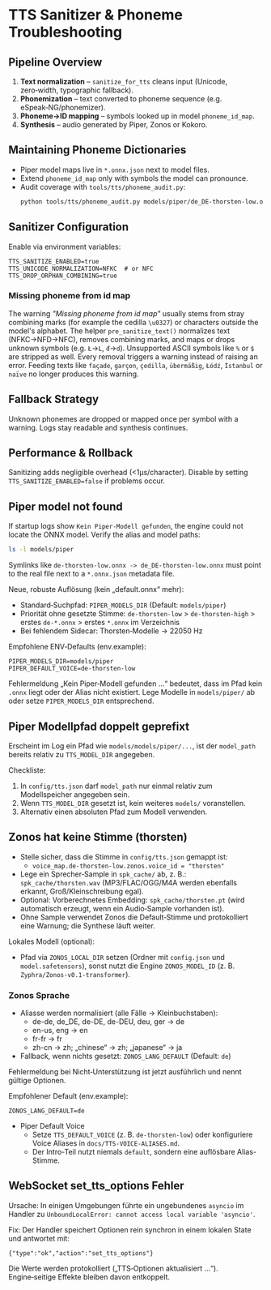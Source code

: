 # TTS Sanitizer & Phoneme Troubleshooting

## Pipeline Overview
1. **Text normalization** – `sanitize_for_tts` cleans input (Unicode, zero‑width, typographic fallback).
2. **Phonemization** – text converted to phoneme sequence (e.g. eSpeak‑NG/phonemizer).
3. **Phoneme→ID mapping** – symbols looked up in model `phoneme_id_map`.
4. **Synthesis** – audio generated by Piper, Zonos or Kokoro.

## Maintaining Phoneme Dictionaries
- Piper model maps live in `*.onnx.json` next to model files.
- Extend `phoneme_id_map` only with symbols the model can pronounce.
- Audit coverage with `tools/tts/phoneme_audit.py`:
  ```bash
  python tools/tts/phoneme_audit.py models/piper/de_DE-thorsten-low.onnx.json de < phrases.txt
  ```

## Sanitizer Configuration
Enable via environment variables:
```
TTS_SANITIZE_ENABLED=true
TTS_UNICODE_NORMALIZATION=NFKC  # or NFC
TTS_DROP_ORPHAN_COMBINING=true
```

### Missing phoneme from id map

The warning *"Missing phoneme from id map"* usually stems from stray
combining marks (for example the cedilla `\u0327`) or characters outside the
model's alphabet. The helper `pre_sanitize_text()` normalizes
text (NFKC→NFD→NFC), removes combining marks, and maps or drops unknown
symbols (e.g. `Ł`→`L`, `đ`→`d`). Unsupported ASCII symbols like `%` or `$`
are stripped as well. Every removal triggers a warning instead of raising an
error. Feeding texts like `façade`, `garçon`, `çedilla`, `übermäßig`,
`Łódź`, `İstanbul` or `naïve` no longer produces this warning.

## Fallback Strategy
Unknown phonemes are dropped or mapped once per symbol with a warning. Logs stay readable and synthesis continues.

## Performance & Rollback
Sanitizing adds negligible overhead (<1µs/character). Disable by setting `TTS_SANITIZE_ENABLED=false` if problems occur.

## Piper model not found
If startup logs show `Kein Piper-Modell gefunden`, the engine could not
locate the ONNX model.  Verify the alias and model paths:

```bash
ls -l models/piper
```

Symlinks like `de-thorsten-low.onnx -> de_DE-thorsten-low.onnx` must point to
the real file next to a `*.onnx.json` metadata file.

Neue, robuste Auflösung (kein „default.onnx“ mehr):
- Standard‑Suchpfad: `PIPER_MODELS_DIR` (Default: `models/piper`)
- Priorität ohne gesetzte Stimme: `de-thorsten-low` > `de-thorsten-high` > erstes `de-*.onnx` > erstes `*.onnx` im Verzeichnis
- Bei fehlendem Sidecar: Thorsten‑Modelle → 22050 Hz

Empfohlene ENV‑Defaults (env.example):
```
PIPER_MODELS_DIR=models/piper
PIPER_DEFAULT_VOICE=de-thorsten-low
```

Fehlermeldung „Kein Piper‑Modell gefunden …“ bedeutet, dass im Pfad kein `.onnx`
liegt oder der Alias nicht existiert. Lege Modelle in `models/piper/` ab oder
setze `PIPER_MODELS_DIR` entsprechend.

## Piper Modellpfad doppelt geprefixt

Erscheint im Log ein Pfad wie `models/models/piper/...`, ist der
`model_path` bereits relativ zu `TTS_MODEL_DIR` angegeben.

Checkliste:

1. In `config/tts.json` darf `model_path` nur einmal relativ zum
   Modellspeicher angegeben sein.
2. Wenn `TTS_MODEL_DIR` gesetzt ist, kein weiteres `models/` voranstellen.
3. Alternativ einen absoluten Pfad zum Modell verwenden.
## Zonos hat keine Stimme (thorsten)

- Stelle sicher, dass die Stimme in `config/tts.json` gemappt ist:
  - `voice_map.de-thorsten-low.zonos.voice_id = "thorsten"`
- Lege ein Sprecher‑Sample in `spk_cache/` ab, z. B.: `spk_cache/thorsten.wav` (MP3/FLAC/OGG/M4A werden ebenfalls erkannt, Groß/Kleinschreibung egal).
- Optional: Vorberechnetes Embedding: `spk_cache/thorsten.pt` (wird automatisch erzeugt, wenn ein Audio‑Sample vorhanden ist).
- Ohne Sample verwendet Zonos die Default‑Stimme und protokolliert eine Warnung; die Synthese läuft weiter.

Lokales Modell (optional):

- Pfad via `ZONOS_LOCAL_DIR` setzen (Ordner mit `config.json` und `model.safetensors`), sonst nutzt die Engine `ZONOS_MODEL_ID` (z. B. `Zyphra/Zonos-v0.1-transformer`).


### Zonos Sprache
- Aliasse werden normalisiert (alle Fälle → Kleinbuchstaben):
  - de-de, de_DE, de-DE, de-DEU, deu, ger → de
  - en-us, eng → en
  - fr-fr → fr
  - zh-cn → zh; „chinese“ → zh; „japanese“ → ja
- Fallback, wenn nichts gesetzt: `ZONOS_LANG_DEFAULT` (Default: `de`)

Fehlermeldung bei Nicht‑Unterstützung ist jetzt ausführlich und nennt gültige Optionen.

Empfohlener Default (env.example):
```
ZONOS_LANG_DEFAULT=de
```

- Piper Default Voice
  - Setze `TTS_DEFAULT_VOICE` (z. B. `de-thorsten-low`) oder konfiguriere Voice Aliases in `docs/TTS-VOICE-ALIASES.md`.
  - Der Intro-Teil nutzt niemals `default`, sondern eine auflösbare Alias-Stimme.

## WebSocket set_tts_options Fehler
Ursache: In einigen Umgebungen führte ein ungebundenes `asyncio` im Handler zu
`UnboundLocalError: cannot access local variable 'asyncio'`.

Fix: Der Handler speichert Optionen rein synchron in einem lokalen State und
antwortet mit:
```
{"type":"ok","action":"set_tts_options"}
```
Die Werte werden protokolliert („TTS‑Optionen aktualisiert …“). Engine‑seitige
Effekte bleiben davon entkoppelt.

